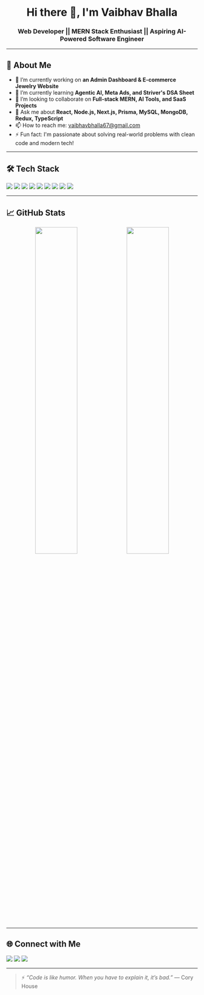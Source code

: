 <h1 align="center">Hi there 👋, I'm Vaibhav Bhalla</h1>
<h3 align="center">Web Developer || MERN Stack Enthusiast || Aspiring AI-Powered Software Engineer</h3>

---

## 🚀 About Me

- 🔭 I’m currently working on **an Admin Dashboard & E-commerce Jewelry Website**
- 🌱 I’m currently learning **Agentic AI, Meta Ads, and Striver's DSA Sheet**
- 👯 I’m looking to collaborate on **Full-stack MERN, AI Tools, and SaaS Projects**
- 💬 Ask me about **React, Node.js, Next.js, Prisma, MySQL, MongoDB, Redux, TypeScript**
- 📫 How to reach me: [vaibhavbhalla67@gmail.com](mailto:vaibhavbhalla67@gmail.com)
- ⚡ Fun fact: I'm passionate about solving real-world problems with clean code and modern tech!

---

## 🛠️ Tech Stack

<p>
  <img src="https://img.shields.io/badge/React-%2361DAFB.svg?style=for-the-badge&logo=react&logoColor=black"/>
  <img src="https://img.shields.io/badge/Node.js-%2343853D.svg?style=for-the-badge&logo=node.js&logoColor=white"/>
  <img src="https://img.shields.io/badge/Next.js-000000?style=for-the-badge&logo=nextdotjs&logoColor=white"/>
  <img src="https://img.shields.io/badge/TypeScript-%23007ACC.svg?style=for-the-badge&logo=typescript&logoColor=white"/>
  <img src="https://img.shields.io/badge/Redux-%23593d88.svg?style=for-the-badge&logo=redux&logoColor=white"/>
  <img src="https://img.shields.io/badge/Prisma-3982CE?style=for-the-badge&logo=prisma&logoColor=white"/>
  <img src="https://img.shields.io/badge/MySQL-%2300f.svg?style=for-the-badge&logo=mysql&logoColor=white"/>
  <img src="https://img.shields.io/badge/MongoDB-%2347A248.svg?style=for-the-badge&logo=mongodb&logoColor=white"/>
  <img src="https://img.shields.io/badge/TailwindCSS-%2306B6D4.svg?style=for-the-badge&logo=tailwindcss&logoColor=white"/>
</p>

---

## 📈 GitHub Stats

<p align="center">
  <img src="https://github-readme-stats.vercel.app/api?username=Vaibhav-376&show_icons=true&theme=radical" width="47%"/>
  <img src="https://github-readme-streak-stats.herokuapp.com/?user=Vaibhav-376&theme=radical" width="47%"/>
</p>

---

## 🌐 Connect with Me

<p>
  <a href="https://linkedin.com/in/vaibhavbhalla" target="_blank"><img src="https://img.shields.io/badge/LinkedIn-%230077B5.svg?style=for-the-badge&logo=linkedin&logoColor=white"/></a>
  <a href="mailto:vaibhavbhalla67@gmail.com"><img src="https://img.shields.io/badge/Gmail-D14836?style=for-the-badge&logo=gmail&logoColor=white"/></a>
  <a href="https://twitter.com/yourhandle"><img src="https://img.shields.io/badge/Twitter-%231DA1F2.svg?style=for-the-badge&logo=twitter&logoColor=white"/></a>
</p>

---

> ⚡ *“Code is like humor. When you have to explain it, it’s bad.”* — Cory House

